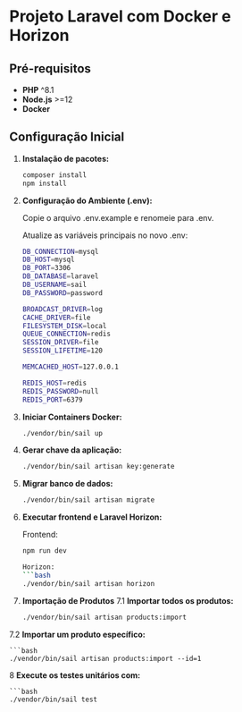 # Projeto Laravel com Docker e Horizon

## Pré-requisitos

- **PHP** ^8.1
- **Node.js** >=12
- **Docker**

## Configuração Inicial

1. **Instalação de pacotes:**
   ```bash
   composer install
   npm install


2. **Configuração do Ambiente (.env):**

	Copie o arquivo .env.example e renomeie para .env.

	Atualize as variáveis principais no novo .env:

	```bash
	DB_CONNECTION=mysql
	DB_HOST=mysql
	DB_PORT=3306
	DB_DATABASE=laravel
	DB_USERNAME=sail
	DB_PASSWORD=password

	BROADCAST_DRIVER=log
	CACHE_DRIVER=file
	FILESYSTEM_DISK=local
	QUEUE_CONNECTION=redis
	SESSION_DRIVER=file
	SESSION_LIFETIME=120

	MEMCACHED_HOST=127.0.0.1

	REDIS_HOST=redis
	REDIS_PASSWORD=null
	REDIS_PORT=6379

3. **Iniciar Containers Docker:**

	```bash
	./vendor/bin/sail up

4. **Gerar chave da aplicação:**

	```bash
	./vendor/bin/sail artisan key:generate

5. **Migrar banco de dados:**

	```bash
	./vendor/bin/sail artisan migrate

6. **Executar frontend e Laravel Horizon:**

	Frontend: 
	```bash
	npm run dev

	Horizon:
	```bash
	./vendor/bin/sail artisan horizon

7. **Importação de Produtos**
7.1 **Importar todos os produtos:**

	```bash
	./vendor/bin/sail artisan products:import

7.2 **Importar um produto específico:**

	```bash
	./vendor/bin/sail artisan products:import --id=1

8 **Execute os testes unitários com:**

	```bash
	./vendor/bin/sail test